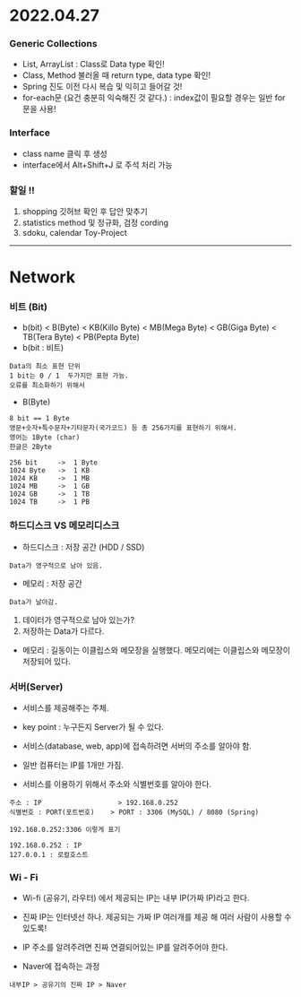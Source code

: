 # 2022.04.27


### Generic Collections
- List, ArrayList : Class로 Data type 확인!
- Class, Method 불러올 때 return type, data type 확인!
- Spring 진도 이전 다시 복습 및 익히고 들어갈 것!
- for-each문 (요건 충분히 익숙해진 것 같다.) : index값이 필요할 경우는 일반 for문을 사용!

### Interface
- class name 클릭 후 생성
- interface에서 Alt+Shift+J 로 주석 처리 가능

### 할일 !!
1. shopping 깃허브 확인 후 답안 맞추기
2. statistics method 및 정규화, 검정 cording
3. sdoku, calendar Toy-Project

---
# Network

### 비트 (Bit)
- b(bit) < B(Byte) < KB(Killo Byte) < MB(Mega Byte) < GB(Giga Byte) < TB(Tera Byte) < PB(Pepta Byte)
- b(bit : 비트)
```
Data의 최소 표현 단위 
1 bit는 0 / 1  두가지만 표현 가능.
오류를 최소화하기 위해서
```
- B(Byte)
```
8 bit == 1 Byte
영문+숫자+특수문자+기타문자(국가코드) 등 총 256가지를 표현하기 위해서.
영어는 1Byte (char)
한글은 2Byte
```

```
256 bit     ->  1 Byte
1024 Byte   ->  1 KB 
1024 KB     ->  1 MB 
1024 MB     ->  1 GB 
1024 GB     ->  1 TB
1024 TB     ->  1 PB
```

### 하드디스크 VS 메모리디스크
- 하드디스크 : 저장 공간 (HDD / SSD)
```
Data가 영구적으로 남아 있음.
```
- 메모리 : 저장 공간
```
Data가 날아감.
```
1. 데이터가 영구적으로 남아 있는가?
2. 저장하는 Data가 다르다.

- 메모리 : 길동이는 이클립스와 메모장을 실행했다. 메모리에는 이클립스와 메모장이 저장되어 있다.

### 서버(Server)
- 서비스를 제공해주는 주체.
- key point : 누구든지 Server가 될 수 있다.
- 서비스(database, web, app)에 접속하려면 서버의 주소를 알아야 함.

- 일반 컴퓨터는 IP를 1개만 가짐.
- 서비스를 이용하기 위해서 주소와 식별번호를 알아야 한다.
```
주소 : IP                   > 192.168.0.252
식별번호 : PORT(포트번호)    > PORT : 3306 (MySQL) / 8080 (Spring)

192.168.0.252:3306 이렇게 표기

192.168.0.252 : IP
127.0.0.1 : 로컬호스트
```

### Wi - Fi
- Wi-fi (공유기, 라우터) 에서 제공되는 IP는 내부 IP(가짜 IP)라고 한다.
- 진짜 IP는 인터넷선 하나. 제공되는 가짜 IP 여러개를 제공 해 여러 사람이 사용할 수 있도록!
- IP 주소를 알려주려면 진짜 연결되어있는 IP를 알려주어야 한다.

- Naver에 접속하는 과정
```
내부IP > 공유기의 진짜 IP > Naver
```
